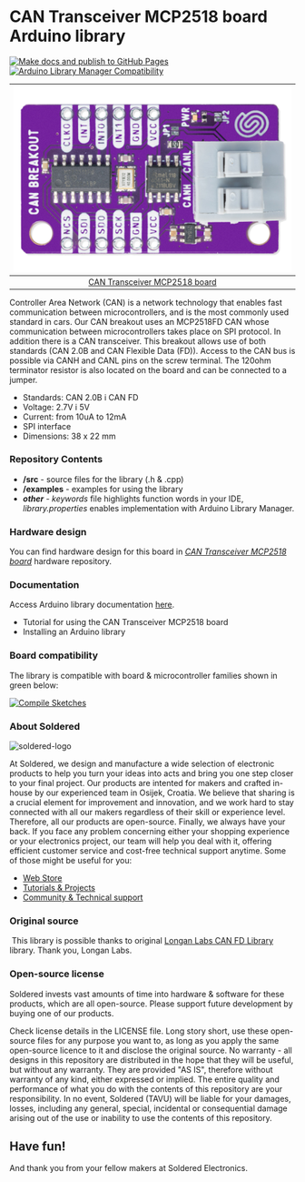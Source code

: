 # CAN Transceiver MCP2518 board Arduino library

[![Make docs and publish to GitHub Pages](https://github.com/SolderedElectronics/Soldered-CAN-Bus-Breakout-MCP2518-Arduino-Library/actions/workflows/make_docs.yml/badge.svg?branch=dev)](https://github.com/SolderedElectronics/Soldered-CAN-Bus-Breakout-MCP2518-Arduino-Library/actions/workflows/make_docs.yml)
[![Arduino Library Manager Compatibility](https://github.com/SolderedElectronics/Soldered-CAN-Bus-Breakout-MCP2518-Arduino-Library/actions/workflows/arduino_lint.yml/badge.svg?branch=dev)](https://github.com/SolderedElectronics/Soldered-CAN-Bus-Breakout-MCP2518-Arduino-Library/actions/workflows/arduino_lint.yml)


| ![CAN Transceiver MCP2518 board](https://github.com/SolderedElectronics/CAN-Transceiver-MCP2518-board-hardware-design/blob/main/OUTPUTS/V1.1.1/333020.jpg) |
| :--------------------------------------------------------------------------------------------------------------------------------------------------------: |
|                                               [CAN Transceiver MCP2518 board](https://solde.red/333020)                                                |

Controller Area Network (CAN) is a network technology that enables fast communication between microcontrollers, and is the most commonly used standard in cars. Our CAN breakout uses an MCP2518FD CAN whose communication between microcontrollers takes place on SPI protocol. In addition there is a CAN transceiver. This breakout allows use of both standards (CAN 2.0B and CAN Flexible Data (FD)). Access to the CAN bus is possible via CANH and CANL pins on the screw terminal. The 120ohm terminator resistor is also located on the board and can be connected to a jumper.

- Standards: CAN 2.0B i CAN FD
- Voltage: 2.7V i 5V
- Current: from 10uA to 12mA
- SPI interface
- Dimensions: 38 x 22 mm

### Repository Contents

- **/src** - source files for the library (.h & .cpp)
- **/examples** - examples for using the library
- **_other_** - _keywords_ file highlights function words in your IDE, _library.properties_ enables implementation with Arduino Library Manager.

### Hardware design

You can find hardware design for this board in [_CAN Transceiver MCP2518 board_](https://github.com/SolderedElectronics/CAN-Transceiver-MCP2518-board-hardware-design) hardware repository.

### Documentation

Access Arduino library documentation [here](https://SolderedElectronics.github.io/Soldered-CAN-Bus-Breakout-MCP2518-Arduino-Library/).

- Tutorial for using the CAN Transceiver MCP2518 board
- Installing an Arduino library

### Board compatibility

The library is compatible with board & microcontroller families shown in green below:

[![Compile Sketches](http://github-actions.40ants.com/e-radionicacom/Soldered-CAN-Bus-Breakout-MCP2518-Arduino-Library/matrix.svg?branch=dev&only=Compile%20Sketches)](https://github.com/SolderedElectronics/Soldered-CAN-Bus-Breakout-MCP2518-Arduino-Library/actions/workflows/compile_test.yml)

### About Soldered

<img src="https://raw.githubusercontent.com/e-radionicacom/Soldered-Generic-Arduino-Library/dev/extras/Soldered-logo-color.png" alt="soldered-logo" width="500"/>

At Soldered, we design and manufacture a wide selection of electronic products to help you turn your ideas into acts and bring you one step closer to your final project. Our products are intented for makers and crafted in-house by our experienced team in Osijek, Croatia. We believe that sharing is a crucial element for improvement and innovation, and we work hard to stay connected with all our makers regardless of their skill or experience level. Therefore, all our products are open-source. Finally, we always have your back. If you face any problem concerning either your shopping experience or your electronics project, our team will help you deal with it, offering efficient customer service and cost-free technical support anytime. Some of those might be useful for you:

- [Web Store](https://www.soldered.com/shop)
- [Tutorials & Projects](https://soldered.com/learn)
- [Community & Technical support](https://soldered.com/community)

### Original source

​
This library is possible thanks to original [Longan Labs CAN FD Library](https://github.com/Longan-Labs/Longan_CANFD) library. Thank you, Longan Labs.

### Open-source license

Soldered invests vast amounts of time into hardware & software for these products, which are all open-source. Please support future development by buying one of our products.

Check license details in the LICENSE file. Long story short, use these open-source files for any purpose you want to, as long as you apply the same open-source licence to it and disclose the original source. No warranty - all designs in this repository are distributed in the hope that they will be useful, but without any warranty. They are provided "AS IS", therefore without warranty of any kind, either expressed or implied. The entire quality and performance of what you do with the contents of this repository are your responsibility. In no event, Soldered (TAVU) will be liable for your damages, losses, including any general, special, incidental or consequential damage arising out of the use or inability to use the contents of this repository.

## Have fun!

And thank you from your fellow makers at Soldered Electronics.
